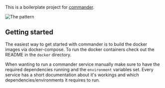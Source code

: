 This is a boilerplate project for [commander](https://github.com/sysco-middleware/commander).

![The pattern](https://github.com/sysco-middleware/commander/wiki/commander-pattern.jpg)

## Getting started

The easiest way to get started with commander is to build the docker images via docker-compose.
To run the docker containers check out the README in the `docker` directory.

When wanting to run a commander service manually make sure to have the required dependencies running and the `environment` variables set. Every service has a short documentation about it's workings and which dependencies/environments it requires to run.

